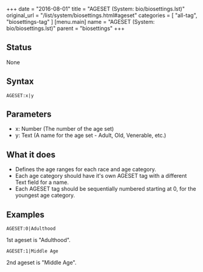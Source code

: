 +++
date = "2016-08-01"
title = "AGESET (System: bio/biosettings.lst)"
original_url = "/list/system/biosettings.html#ageset"
categories = [ "all-tag", "biosettings-tag" ]
[menu.main]
    name = "AGESET (System: bio/biosettings.lst)"
    parent = "biosettings"
+++

## Status

None

## Syntax

`AGESET:x|y`

## Parameters

-   x: Number (The number of the age set)
-   y: Text (A name for the age set - Adult, Old,
    Venerable, etc.)



What it does
------------

-   Defines the age ranges for each race and age category.
-   Each age category should have it's own AGESET tag with a different
    Text field for a name.
-   Each AGESET tag should be sequentially numbered starting at 0, for
    the youngest age category.

Examples
--------

`AGESET:0|Adulthood`

1st ageset is "Adulthood".

`AGESET:1|Middle Age`

2nd ageset is "Middle Age".

